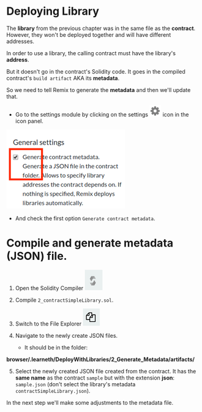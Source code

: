 # Deploying Library

The **library** from the previous chapter was in the same file as the **contract**. However, they won't be deployed together and will have different addresses.

In order to use a library, the calling contract must have the library's **address**.  

But it doesn't go in the contract's Solidity code.  It goes in the compiled contract's `build artifact` AKA its **metadata**. 

So we need to tell Remix to generate the **metadata** and then we'll update that.

 - Go to the settings module by clicking on the settings ![settings](https://github.com/ethereum/remix-workshops/raw/depWithLibs3/DeployWithLibraries/2_Generate_Metadata/settings.png "Settings") icon in the icon panel. 
 
 ![settings module](https://github.com/ethereum/remix-workshops/raw/depWithLibs3/DeployWithLibraries/2_Generate_Metadata/remix_settings.png "Settings Module")

 - And check the first option `Generate contract metadata`. 

# Compile and generate metadata (JSON) file.

1. Open the Solidity Compiler ![Solidity Compiler](https://github.com/ethereum/remix-workshops/raw/master/DeployWithLibraries/2_Generate_Metadata/remix_icon_solidity.png "Solidity Compiler")

2. Compile `2_contractSimpleLibrary.sol`.

3. Switch to the File Explorer ![File Explorer](https://github.com/ethereum/remix-workshops/raw/master/DeployWithLibraries/2_Generate_Metadata/remix_file_explorer.png "File Explorer") 

4. Navigate to the newly create JSON files.  
    - It should be in the folder:

**browser/.learneth/DeployWithLibraries/2_Generate_Metadata/artifacts/**  
    
5. Select the newly created JSON file created from the contract.  It has the **same name** as the contract `sample` but with the extension **json**: `sample.json` (don't select the library's metadata `contractSimpleLibrary.json`).

In the next step we'll make some adjustments to the metadata file.
